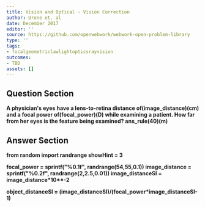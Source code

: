 ```yaml
---
title: Vision and Optical - Vision Correction
author: Urone et. al
date: December 2017
editor: ''
source: https://github.com/openwebwork/webwork-open-problem-library
type: ''
tags:
- focalgeometriclawlightopticsrayvision
outcomes:
- TBD
assets: []
---
```


## Question Section 

<b>
A physician's eyes have a lens-to-retina distance of(image_distance)(cm) and a focal power of(focal_power)(D) while examining a patient. How far from her
eyes is the feature being examined?
ans_rule(40)(m)


## Answer Section

from random import randrange
showHint = 3

focal_power = sprintf("%0.1f", randrange(54,55,0.1))
image_distance = sprintf("%0.2f", randrange(2,2.5,0.01))
image_distanceSI = image_distance*10**-2

object_distanceSI = (image_distanceSI)/(focal_power*image_distanceSI-1)